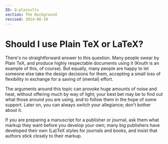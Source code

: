 ```yaml
---
ID: Q-plainvltx
section: The Background
revised: 2014-06-10
---
```

# Should I use Plain TeX or LaTeX?

There's no straightforward answer to this question.  Many people swear
by Plain TeX, and produce highly respectable documents using it
(Knuth is an example of this, of course).  But equally, many people
are happy to let someone else take the design decisions for them,
accepting a small loss of flexibility in exchange for a saving of
(mental) effort.

The arguments around this topic can provoke huge amounts of noise and
heat, without offering much by way of light; your best bet may be to
find out what those around you are using, and to follow them in the
hope of some support.  Later on, you can always switch your
allegiance; don't bother about it.

If you are preparing a manuscript for a publisher or journal, ask them
what markup they want before you
develop your own; many big publishers have developed their own
(La)TeX styles for journals and books, and insist that authors stick
closely to their markup.

